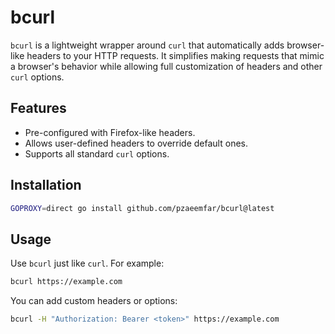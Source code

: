 # bcurl

`bcurl` is a lightweight wrapper around `curl` that automatically adds browser-like headers to your HTTP requests. It simplifies making requests that mimic a browser's behavior while allowing full customization of headers and other `curl` options.

## Features

- Pre-configured with Firefox-like headers.
- Allows user-defined headers to override default ones.
- Supports all standard `curl` options.

## Installation

```bash
GOPROXY=direct go install github.com/pzaeemfar/bcurl@latest
```

## Usage

Use `bcurl` just like `curl`. For example:
```bash
bcurl https://example.com
```

You can add custom headers or options:
```bash
bcurl -H "Authorization: Bearer <token>" https://example.com
```
